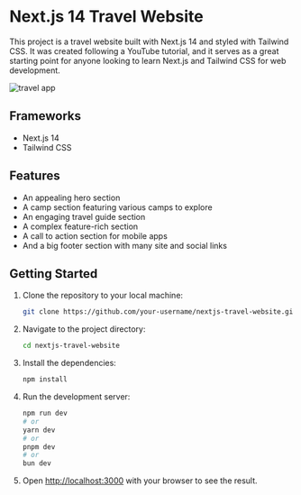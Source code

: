 # Next.js 14 Travel Website

This project is a travel website built with Next.js 14 and styled with Tailwind CSS. It was created following a YouTube tutorial, and it serves as a great starting point for anyone looking to learn Next.js and Tailwind CSS for web development.

![travel app](https://github.com/delmac-dev/traveling-app/assets/136045782/aa77096e-0eed-4691-b458-0e7af3dc46b1)

## Frameworks

- Next.js 14
- Tailwind CSS

## Features

- An appealing hero section
- A camp section featuring various camps to explore
- An engaging travel guide section
- A complex feature-rich section
- A call to action section for mobile apps
- And a big footer section with many site and social links

## Getting Started

1. Clone the repository to your local machine:

   ```bash
   git clone https://github.com/your-username/nextjs-travel-website.git
   ```

2. Navigate to the project directory:

    ```bash
    cd nextjs-travel-website
    ```
3. Install the dependencies:

    ```bash
    npm install
    ```

4. Run the development server:

    ```bash
    npm run dev
    # or
    yarn dev
    # or
    pnpm dev
    # or
    bun dev
    ```

5. Open [http://localhost:3000](http://localhost:3000) with your browser to see the result.
